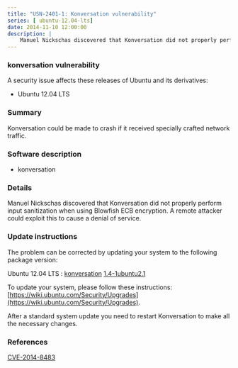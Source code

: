 ```yaml
---
title: "USN-2401-1: Konversation vulnerability"
series: [ ubuntu-12.04-lts]
date: 2014-11-10 12:00:00
description: |
    Manuel Nickschas discovered that Konversation did not properly perform input sanitization when using Blowfish ECB encryption. A remote attacker could exploit this to cause a denial of service. 
--- 
```

 
 


### konversation vulnerability

A security issue affects these releases of Ubuntu and its derivatives:

* Ubuntu 12.04 LTS

### Summary

Konversation could be made to crash if it received specially crafted network traffic.

### Software description

* konversation 

### Details

Manuel Nickschas discovered that Konversation did not properly perform input sanitization when using Blowfish ECB encryption. A remote attacker could exploit this to cause a denial of service. 

### Update instructions

The problem can be corrected by updating your system to the following package version:

Ubuntu 12.04 LTS
 : [konversation](https://launchpad.net/ubuntu/+source/konversation) <span> [1.4-1ubuntu2.1](https://launchpad.net/ubuntu/+source/konversation/1.4-1ubuntu2.1) </span> 

To update your system, please follow these instructions: [https://wiki.ubuntu.com/Security/Upgrades](https://wiki.ubuntu.com/Security/Upgrades).

After a standard system update you need to restart Konversation to make all the necessary changes. 

### References

 
 [CVE-2014-8483](http://people.ubuntu.com/~ubuntu-security/cve/CVE-2014-8483)
 

